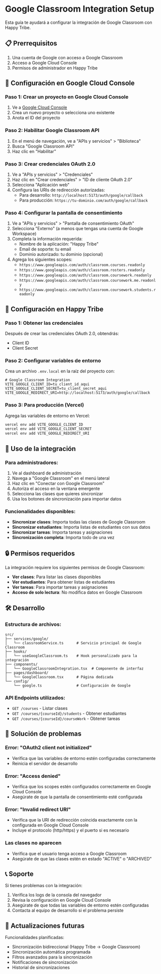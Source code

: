 # Google Classroom Integration Setup

Esta guía te ayudará a configurar la integración de Google Classroom con Happy Tribe.

## 📋 Prerrequisitos

1. Una cuenta de Google con acceso a Google Classroom
2. Acceso a Google Cloud Console
3. Permisos de administrador en Happy Tribe

## 🔧 Configuración en Google Cloud Console

### Paso 1: Crear un proyecto en Google Cloud Console

1. Ve a [Google Cloud Console](https://console.cloud.google.com/)
2. Crea un nuevo proyecto o selecciona uno existente
3. Anota el ID del proyecto

### Paso 2: Habilitar Google Classroom API

1. En el menú de navegación, ve a "APIs y servicios" > "Biblioteca"
2. Busca "Google Classroom API"
3. Haz clic en "Habilitar"

### Paso 3: Crear credenciales OAuth 2.0

1. Ve a "APIs y servicios" > "Credenciales"
2. Haz clic en "Crear credenciales" > "ID de cliente OAuth 2.0"
3. Selecciona "Aplicación web"
4. Configura las URIs de redirección autorizadas:
   - Para desarrollo: `http://localhost:5173/auth/google/callback`
   - Para producción: `https://tu-dominio.com/auth/google/callback`

### Paso 4: Configurar la pantalla de consentimiento

1. Ve a "APIs y servicios" > "Pantalla de consentimiento OAuth"
2. Selecciona "Externo" (a menos que tengas una cuenta de Google Workspace)
3. Completa la información requerida:
   - Nombre de la aplicación: "Happy Tribe"
   - Email de soporte: tu email
   - Dominio autorizado: tu dominio (opcional)
4. Agrega los siguientes scopes:
   - `https://www.googleapis.com/auth/classroom.courses.readonly`
   - `https://www.googleapis.com/auth/classroom.rosters.readonly`
   - `https://www.googleapis.com/auth/classroom.coursework.readonly`
   - `https://www.googleapis.com/auth/classroom.coursework.me.readonly`
   - `https://www.googleapis.com/auth/classroom.coursework.students.readonly`

## 🔑 Configuración en Happy Tribe

### Paso 1: Obtener las credenciales

Después de crear las credenciales OAuth 2.0, obtendrás:
- Client ID
- Client Secret

### Paso 2: Configurar variables de entorno

Crea un archivo `.env.local` en la raíz del proyecto con:

```env
# Google Classroom Integration
VITE_GOOGLE_CLIENT_ID=tu_client_id_aqui
VITE_GOOGLE_CLIENT_SECRET=tu_client_secret_aqui
VITE_GOOGLE_REDIRECT_URI=http://localhost:5173/auth/google/callback
```

### Paso 3: Para producción (Vercel)

Agrega las variables de entorno en Vercel:

```bash
vercel env add VITE_GOOGLE_CLIENT_ID
vercel env add VITE_GOOGLE_CLIENT_SECRET
vercel env add VITE_GOOGLE_REDIRECT_URI
```

## 🚀 Uso de la integración

### Para administradores:

1. Ve al dashboard de administración
2. Navega a "Google Classroom" en el menú lateral
3. Haz clic en "Conectar con Google Classroom"
4. Autoriza el acceso en la ventana emergente
5. Selecciona las clases que quieres sincronizar
6. Usa los botones de sincronización para importar datos

### Funcionalidades disponibles:

- **Sincronizar clases**: Importa todas las clases de Google Classroom
- **Sincronizar estudiantes**: Importa listas de estudiantes con sus datos
- **Sincronizar tareas**: Importa tareas y asignaciones
- **Sincronización completa**: Importa todo de una vez

## 🔒 Permisos requeridos

La integración requiere los siguientes permisos de Google Classroom:

- **Ver clases**: Para listar las clases disponibles
- **Ver estudiantes**: Para obtener listas de estudiantes
- **Ver tareas**: Para importar tareas y asignaciones
- **Acceso de solo lectura**: No modifica datos en Google Classroom

## 🛠️ Desarrollo

### Estructura de archivos:

```
src/
├── services/google/
│   └── classroomService.ts      # Servicio principal de Google Classroom
├── hooks/
│   └── useGoogleClassroom.ts    # Hook personalizado para la integración
├── components/
│   └── GoogleClassroomIntegration.tsx  # Componente de interfaz
├── pages/dashboard/
│   └── GoogleClassroom.tsx      # Página dedicada
└── config/
    └── google.ts                # Configuración de Google
```

### API Endpoints utilizados:

- `GET /courses` - Listar clases
- `GET /courses/{courseId}/students` - Obtener estudiantes
- `GET /courses/{courseId}/courseWork` - Obtener tareas

## 🐛 Solución de problemas

### Error: "OAuth2 client not initialized"
- Verifica que las variables de entorno estén configuradas correctamente
- Reinicia el servidor de desarrollo

### Error: "Access denied"
- Verifica que los scopes estén configurados correctamente en Google Cloud Console
- Asegúrate de que la pantalla de consentimiento esté configurada

### Error: "Invalid redirect URI"
- Verifica que la URI de redirección coincida exactamente con la configurada en Google Cloud Console
- Incluye el protocolo (http/https) y el puerto si es necesario

### Las clases no aparecen
- Verifica que el usuario tenga acceso a Google Classroom
- Asegúrate de que las clases estén en estado "ACTIVE" o "ARCHIVED"

## 📞 Soporte

Si tienes problemas con la integración:

1. Verifica los logs de la consola del navegador
2. Revisa la configuración en Google Cloud Console
3. Asegúrate de que todas las variables de entorno estén configuradas
4. Contacta al equipo de desarrollo si el problema persiste

## 🔄 Actualizaciones futuras

Funcionalidades planificadas:

- Sincronización bidireccional (Happy Tribe → Google Classroom)
- Sincronización automática programada
- Filtros avanzados para la sincronización
- Notificaciones de sincronización
- Historial de sincronizaciones
